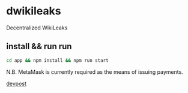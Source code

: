 # dwikileaks
Decentralized WikiLeaks

## install && run run
```bash
cd app && npm install && npm run start
```

N.B. MetaMask is currently required as the means of issuing payments.

[devpost](https://devpost.com/software/dwikileaks)
